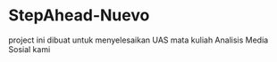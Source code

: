 # StepAhead-Nuevo
project ini dibuat untuk menyelesaikan UAS mata kuliah Analisis Media Sosial kami
